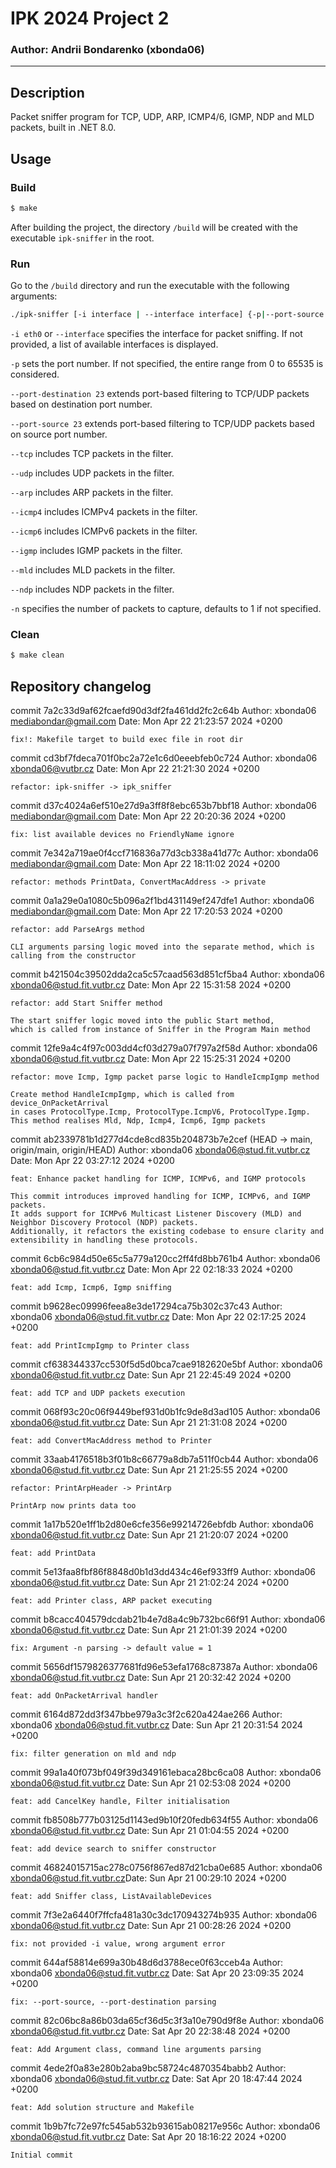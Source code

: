 ﻿# IPK 2024 Project 2
### Author: Andrii Bondarenko (xbonda06)
<hr>

## Description
Packet sniffer program for TCP, UDP, ARP, ICMP4/6, IGMP, NDP and MLD packets, built in .NET 8.0.

## Usage
### Build
```bash
$ make
```
After building the project, the directory `/build` will be created with the executable `ipk-sniffer` in the root. 

### Run
Go to the `/build` directory and run the executable with the following arguments:
```bash
./ipk-sniffer [-i interface | --interface interface] {-p|--port-source|--port-destination port [--tcp|-t] [--udp|-u]} [--arp] [--ndp] [--icmp4] [--icmp6] [--igmp] [--mld] {-n num}
```
`-i eth0` or `--interface` specifies the interface for packet sniffing. If not provided, a list of available interfaces is displayed.

`-p` sets the port number. If not specified, the entire range from 0 to 65535 is considered.

`--port-destination 23` extends port-based filtering to TCP/UDP packets based on destination port number.

`--port-source 23` extends port-based filtering to TCP/UDP packets based on source port number.

`--tcp` includes TCP packets in the filter.

`--udp` includes UDP packets in the filter.

`--arp` includes ARP packets in the filter.

`--icmp4` includes ICMPv4 packets in the filter.

`--icmp6` includes ICMPv6 packets in the filter.

`--igmp` includes IGMP packets in the filter.

`--mld` includes MLD packets in the filter.

`--ndp` includes NDP packets in the filter.

`-n` specifies the number of packets to capture, defaults to 1 if not specified.

### Clean
```bash
$ make clean
```

## Repository changelog

commit 7a2c33d9af62fcaefd90d3df2fa461dd2fc2c64b
Author: xbonda06 <mediabondar@gmail.com>
Date:   Mon Apr 22 21:23:57 2024 +0200

    fix!: Makefile target to build exec file in root dir

commit cd3bf7fdeca701f0bc2a72e1c6d0eeebfeb0c724
Author: xbonda06 <xbonda06@vutbr.cz>
Date:   Mon Apr 22 21:21:30 2024 +0200

    refactor: ipk-sniffer -> ipk_sniffer

commit d37c4024a6ef510e27d9a3ff8f8ebc653b7bbf18
Author: xbonda06 <mediabondar@gmail.com>
Date:   Mon Apr 22 20:20:36 2024 +0200

    fix: list available devices no FriendlyName ignore

commit 7e342a719ae0f4ccf716836a77d3cb338a41d77c
Author: xbonda06 <mediabondar@gmail.com>
Date:   Mon Apr 22 18:11:02 2024 +0200

    refactor: methods PrintData, ConvertMacAddress -> private

commit 0a1a29e0a1080c5b096a2f1bd431149ef247dfe1
Author: xbonda06 <mediabondar@gmail.com>
Date:   Mon Apr 22 17:20:53 2024 +0200

    refactor: add ParseArgs method

    CLI arguments parsing logic moved into the separate method, which is calling from the constructor

commit b421504c39502dda2ca5c57caad563d851cf5ba4
Author: xbonda06 <xbonda06@stud.fit.vutbr.cz>
Date:   Mon Apr 22 15:31:58 2024 +0200

    refactor: add Start Sniffer method

    The start sniffer logic moved into the public Start method, 
    which is called from instance of Sniffer in the Program Main method

commit 12fe9a4c4f97c003dd4cf03d279a07f797a2f58d
Author: xbonda06 <xbonda06@stud.fit.vutbr.cz>
Date:   Mon Apr 22 15:25:31 2024 +0200

    refactor: move Icmp, Igmp packet parse logic to HandleIcmpIgmp method

    Create method HandleIcmpIgmp, which is called from device_OnPacketArrival 
    in cases ProtocolType.Icmp, ProtocolType.IcmpV6, ProtocolType.Igmp. 
    This method realises Mld, Ndp, Icmp4, Icmp6, Igmp packets

commit ab2339781b1d277d4cde8cd835b204873b7e2cef (HEAD -> main, origin/main, origin/HEAD)
Author: xbonda06 <xbonda06@stud.fit.vutbr.cz>
Date:   Mon Apr 22 03:27:12 2024 +0200

    feat: Enhance packet handling for ICMP, ICMPv6, and IGMP protocols

    This commit introduces improved handling for ICMP, ICMPv6, and IGMP packets. 
    It adds support for ICMPv6 Multicast Listener Discovery (MLD) and 
    Neighbor Discovery Protocol (NDP) packets. 
    Additionally, it refactors the existing codebase to ensure clarity and 
    extensibility in handling these protocols.

commit 6cb6c984d50e65c5a779a120cc2ff4fd8bb761b4
Author: xbonda06 <xbonda06@stud.fit.vutbr.cz>
Date:   Mon Apr 22 02:18:33 2024 +0200

    feat: add Icmp, Icmp6, Igmp sniffing

commit b9628ec09996feea8e3de17294ca75b302c37c43
Author: xbonda06 <xbonda06@stud.fit.vutbr.cz>
Date:   Mon Apr 22 02:17:25 2024 +0200

    feat: add PrintIcmpIgmp to Printer class

commit cf638344337cc530f5d5d0bca7cae9182620e5bf
Author: xbonda06 <xbonda06@stud.fit.vutbr.cz>
Date:   Sun Apr 21 22:45:49 2024 +0200

    feat: add TCP and UDP packets execution

commit 068f93c20c06f9449bef931d0b1fc9de8d3ad105
Author: xbonda06 <xbonda06@stud.fit.vutbr.cz>
Date:   Sun Apr 21 21:31:08 2024 +0200

    feat: add ConvertMacAddress method to Printer


commit 33aab4176518b3f01b8c66779a8db7a511f0cb44
Author: xbonda06 <xbonda06@stud.fit.vutbr.cz>
Date:   Sun Apr 21 21:25:55 2024 +0200

    refactor: PrintArpHeader -> PrintArp

    PrintArp now prints data too

commit 1a17b520e1ff1b2d80e6cfe356e99214726ebfdb
Author: xbonda06 <xbonda06@stud.fit.vutbr.cz>
Date:   Sun Apr 21 21:20:07 2024 +0200

    feat: add PrintData

commit 5e13faa8fbf86f8848d0b1d3dd434c46ef933ff9
Author: xbonda06 <xbonda06@stud.fit.vutbr.cz>
Date:   Sun Apr 21 21:02:24 2024 +0200

    feat: add Printer class, ARP packet executing

commit b8cacc404579dcdab21b4e7d8a4c9b732bc66f91
Author: xbonda06 <xbonda06@stud.fit.vutbr.cz>
Date:   Sun Apr 21 21:01:39 2024 +0200

    fix: Argument -n parsing -> default value = 1

commit 5656df1579826377681fd96e53efa1768c87387a
Author: xbonda06 <xbonda06@stud.fit.vutbr.cz>
Date:   Sun Apr 21 20:32:42 2024 +0200

    feat: add OnPacketArrival handler

commit 6164d872dd3f347bbe979a3c3f2c620a424ae266 Author: xbonda06 <xbonda06@stud.fit.vutbr.cz> Date:   Sun Apr 21 20:31:54 2024 +0200


    fix: filter generation on mld and ndp


commit 99a1a40f073bf049f39d349161ebaca28bc6ca08 Author: xbonda06 <xbonda06@stud.fit.vutbr.cz> Date:   Sun Apr 21 02:53:08 2024 +0200


    feat: add CancelKey handle, Filter initialisation


commit fb8508b777b03125d1143ed9b10f20fedb634f55 Author: xbonda06 <xbonda06@stud.fit.vutbr.cz> Date:   Sun Apr 21 01:04:55 2024 +0200


    feat: add device search to sniffer constructor


commit 46824015715ac278c0756f867ed87d21cba0e685 Author: xbonda06 <xbonda06@stud.fit.vutbr.cz>Date:   Sun Apr 21 00:29:10 2024 +0200


    feat: add Sniffer class, ListAvailableDevices



commit 7f3e2a6440f7ffcfa481a30c3dc170943274b935 Author: xbonda06 <xbonda06@stud.fit.vutbr.cz> Date:   Sun Apr 21 00:28:26 2024 +0200


    fix: not provided -i value, wrong argument error


commit 644af58814e699a30b48d6d3788ece0f63cceb4a Author: xbonda06 <xbonda06@stud.fit.vutbr.cz> Date:   Sat Apr 20 23:09:35 2024 +0200


    fix: --port-source, --port-destination parsing


commit 82c06bc8a86b03da65cf36d5c3f3a10e790d9f8e Author: xbonda06 <xbonda06@stud.fit.vutbr.cz> Date: Sat Apr 20 22:38:48 2024 +0200


    feat: Add Argument class, command line arguments parsing


commit 4ede2f0a83e280b2aba9bc58724c4870354babb2 Author: xbonda06 <xbonda06@stud.fit.vutbr.cz> Date: Sat Apr 20 18:47:44 2024 +0200


    feat: Add solution structure and Makefile


commit 1b9b7fc72e97fc545ab532b93615ab08217e956c Author: xbonda06 <xbonda06@stud.fit.vutbr.cz> Date: Sat Apr 20 18:16:22 2024 +0200


    Initial commit
